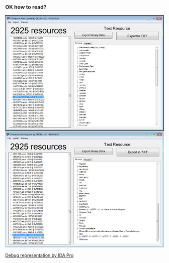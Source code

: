 ### OK how to read?
![1](dhwiG9x.jpg)
![2](xZusbDA.png)

[Debug representation by IDA Pro](https://dropmefiles.com/IcgFu)
